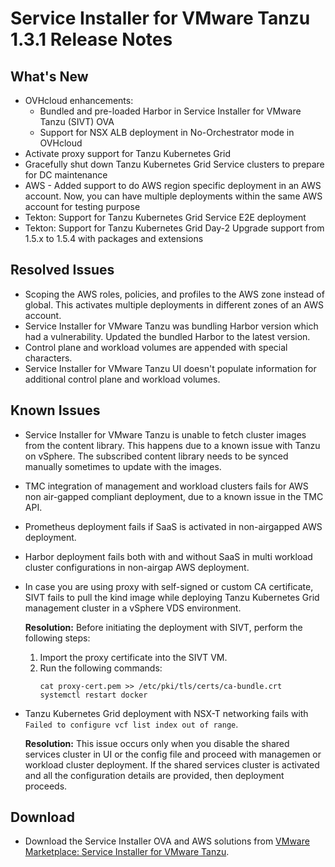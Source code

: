 # Service Installer for VMware Tanzu 1.3.1 Release Notes

## What's New

- OVHcloud enhancements:
  - Bundled and pre-loaded Harbor in Service Installer for VMware Tanzu (SIVT) OVA
  - Support for NSX ALB deployment in No-Orchestrator mode in OVHcloud
- Activate proxy support for Tanzu Kubernetes Grid
- Gracefully shut down Tanzu Kubernetes Grid Service clusters to prepare for DC maintenance
- AWS - Added support to do AWS region specific deployment in an AWS account. Now, you can have multiple deployments within the same AWS account for testing purpose
- Tekton: Support for Tanzu Kubernetes Grid Service E2E deployment
- Tekton: Support for Tanzu Kubernetes Grid Day-2 Upgrade support from 1.5.x to 1.5.4 with packages and extensions

## Resolved Issues

- Scoping the AWS roles, policies, and profiles to the AWS zone instead of global. This activates multiple deployments in different zones of an AWS account.
- Service Installer for VMware Tanzu was bundling Harbor version which had a vulnerability. Updated the bundled Harbor to the latest version. 
- Control plane and workload volumes are appended with special characters.
- Service Installer for VMware Tanzu UI doesn't populate information for additional control plane and workload volumes.

## Known Issues

- Service Installer for VMware Tanzu is unable to fetch cluster images from the content library. This happens due to a known issue with Tanzu on vSphere. The subscribed content library needs to be synced manually sometimes to update with the images.
- TMC integration of management and workload clusters fails for AWS non air-gapped compliant deployment, due to a known issue in the TMC API.
- Prometheus deployment fails if SaaS is activated in non-airgapped AWS deployment.
- Harbor deployment fails both with and without SaaS in multi workload cluster configurations in non-airgap AWS deployment.
- In case you are using proxy with self-signed or custom CA certificate, SIVT fails to pull the kind image while deploying Tanzu Kubernetes Grid management cluster in a vSphere VDS environment.</br> 
   
   **Resolution:** Before initiating the deployment with SIVT, perform the following steps:
    1. Import the proxy certificate into the SIVT VM.
    1. Run the following commands: 
        ```
        cat proxy-cert.pem >> /etc/pki/tls/certs/ca-bundle.crt
        systemctl restart docker
        ```
- Tanzu Kubernetes Grid deployment with NSX-T networking fails with `Failed to configure vcf list index out of range`. 
   
   **Resolution:** This issue occurs only when you disable the shared services cluster in UI or the config file and proceed with managemen or workload cluster deployment.
   If the shared services cluster is activated and all the configuration details are provided, then deployment proceeds.

## Download

- Download the Service Installer OVA and AWS solutions from [VMware Marketplace: Service Installer for VMware Tanzu](https://marketplace.cloud.vmware.com/services/details/service-installer-for-vmware-tanzu-1?slug=true).
